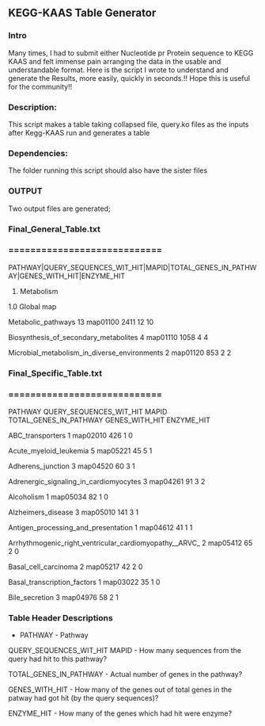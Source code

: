 
## KEGG-KAAS Table Generator

### Intro

Many times, I had to submit either Nucleotide pr Protein sequence to KEGG KAAS and felt immense pain arranging the data in the usable and understandable format.
Here is the script I wrote to understand and generate the Results, more easily, quickly in seconds.!!
Hope this is useful for the community!!

### Description:

This script makes a table taking collapsed file, query.ko files as the inputs after Kegg-KAAS run	and generates a table	

### Dependencies: 

The folder running this script should also have the sister files

### OUTPUT
Two output files are generated;

### Final_General_Table.txt 
### ============================

PATHWAY|QUERY_SEQUENCES_WIT_HIT|MAPID|TOTAL_GENES_IN_PATHWAY|GENES_WITH_HIT|ENZYME_HIT

1. Metabolism					

1.0 Global map

Metabolic_pathways  13  map01100  2411  12  10

Biosynthesis_of_secondary_metabolites 4 map01110  1058  4 4

Microbial_metabolism_in_diverse_environments  2 map01120  853 2 2

### Final_Specific_Table.txt 
### ============================

PATHWAY	QUERY_SEQUENCES_WIT_HIT	MAPID	TOTAL_GENES_IN_PATHWAY	GENES_WITH_HIT	ENZYME_HIT

ABC_transporters	1	map02010	426	1	0

Acute_myeloid_leukemia	5	map05221	45	5	1

Adherens_junction	3	map04520	60	3	1

Adrenergic_signaling_in_cardiomyocytes	3	map04261	91	3	2

Alcoholism	1	map05034	82	1	0

Alzheimers_disease	3	map05010	141	3	1

Antigen_processing_and_presentation	1	map04612	41	1	1

Arrhythmogenic_right_ventricular_cardiomyopathy__ARVC_	2	map05412	65	2	0

Basal_cell_carcinoma	2	map05217	42	2	0

Basal_transcription_factors	1	map03022	35	1	0

Bile_secretion	3	map04976	58	2	1


### Table Header Descriptions 
* PATHWAY - Pathway 

QUERY_SEQUENCES_WIT_HIT	MAPID - How many sequences from the query had hit to this pathway?

TOTAL_GENES_IN_PATHWAY - Actual number of genes in the pathway?

GENES_WITH_HIT - How many of the genes out of total genes in the patway had got hit (by the query sequences)?

ENZYME_HIT - How many of the genes which had hit were enzyme?

